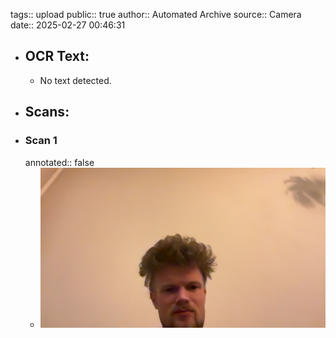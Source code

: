 tags:: upload
public:: true
author:: Automated Archive
source:: Camera
date:: 2025-02-27 00:46:31

- ## OCR Text:
	- No text detected.
- ## Scans:
- ### Scan 1
  annotated:: false
	- ![./assets/scans/2025-02-27T00-46-31-4233.jpg](./assets/scans/2025-02-27T00-46-31-4233.jpg)
